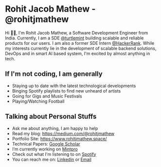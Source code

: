 # Rohit Jacob Mathew - @rohitjmathew

<!-- 
<a href="https://www.linkedin.com/in/rohitjmathew/">
  <img align="left" alt="Rohit's LinkedIn" width="22px" src="https://cdn.jsdelivr.net/npm/simple-icons@v3/icons/linkedin.svg" />
</a>
<a href="https://medium.com/@rohitjmathew">
  <img align="left" alt="Rohit's Medium Blog" width="22px" src="https://cdn.jsdelivr.net/npm/simple-icons@v3/icons/medium.svg" />
</a>
<a href="https://scholar.google.co.in/citations?user=7moht3YAAAAJ&hl=en">
  <img align="left" alt="Rohit's Medium Blog" width="22px" src="https://cdn.jsdelivr.net/npm/simple-icons@v3/icons/googlescholar.svg" />
</a>
<a href="https://www.rohitjmathew.space/">
  <img align="left" alt="Rohit's Medium Blog" width="22px" src="https://cdn.jsdelivr.net/npm/simple-icons@v3/icons/gatsby.svg" />
</a>
<a href="https://open.spotify.com/user/21loszaq56ntdqmategugxofa?si=56YIorANSaeliPYWb5ulUQ">
  <img align="left" alt="Rohit's Medium Blog" width="22px" src="https://cdn.jsdelivr.net/npm/simple-icons@v3/icons/spotify.svg" />
</a>

<br/>
-->

Hi 👋🏽, I'm Rohit Jacob Mathew, a Software Development Engineer from India. Currently, I am a SDE [@turtlemint](https://github.com/turtlemint) building scalable and reliable products for our users. I am also a former SDE Intern [@HackerRank](https://github.com/interviewstreet). While my interests currently lie in the development of scalable backend solutions, DevOps and in smart AI based system, I'm excited by almost anything in tech.

## If I'm not coding, I am generally

- Staying up to date with the latest technological developments
- Binging Spotify playlists to find new unheard of artists
- Going for Gigs and Music Festivals
- Playing/Watching Football
  
## Talking about Personal Stuffs

- Ask me about anything, I am happy to help
- Read my blog: https://medium.com/@rohitjmathew
- Portfolio Site: https://www.rohitjmathew.space/
- Technical Papers: [Google Scholar](https://scholar.google.co.in/citations?user=7moht3YAAAAJ&hl=en)
- I’m currently working on [Mintpro](https://play.google.com/store/apps/details?id=in.mintpro)
- Check out what I'm listening to on [Spotify](https://open.spotify.com/user/21loszaq56ntdqmategugxofa?si=56YIorANSaeliPYWb5ulUQ)
- You can reach me on: [Linkedin](https://www.linkedin.com/in/rohitjmathew/) or [Email](mailto:rohitjmathew@outlook.com)
 
